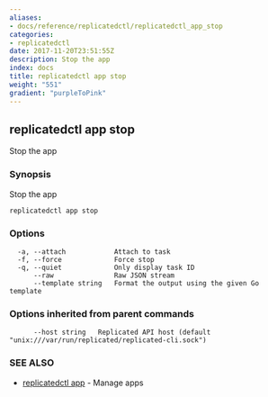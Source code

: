 ```yaml
---
aliases:
- docs/reference/replicatedctl/replicatedctl_app_stop
categories:
- replicatedctl
date: 2017-11-20T23:51:55Z
description: Stop the app
index: docs
title: replicatedctl app stop
weight: "551"
gradient: "purpleToPink"
---
```


## replicatedctl app stop

Stop the app

### Synopsis


Stop the app

```
replicatedctl app stop
```

### Options

```
  -a, --attach            Attach to task
  -f, --force             Force stop
  -q, --quiet             Only display task ID
      --raw               Raw JSON stream
      --template string   Format the output using the given Go template
```

### Options inherited from parent commands

```
      --host string   Replicated API host (default "unix:///var/run/replicated/replicated-cli.sock")
```

### SEE ALSO
* [replicatedctl app](/api/replicatedctl/replicatedctl_app/)	 - Manage apps

